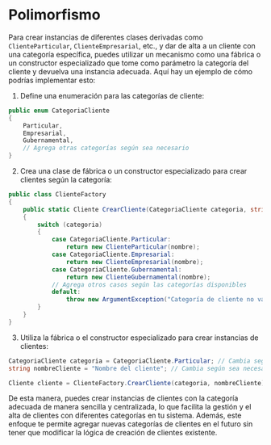# Polimorfismo

Para crear instancias de diferentes clases derivadas como `ClienteParticular`, `ClienteEmpresarial`, etc., y dar de alta a un cliente con una categoría específica, puedes utilizar un mecanismo como una fábrica o un constructor especializado que tome como parámetro la categoría del cliente y devuelva una instancia adecuada. Aquí hay un ejemplo de cómo podrías implementar esto:

1. Define una enumeración para las categorías de cliente:

```csharp
public enum CategoriaCliente
{
    Particular,
    Empresarial,
    Gubernamental,
    // Agrega otras categorías según sea necesario
}
```

2. Crea una clase de fábrica o un constructor especializado para crear clientes según la categoría:

```csharp
public class ClienteFactory
{
    public static Cliente CrearCliente(CategoriaCliente categoria, string nombre)
    {
        switch (categoria)
        {
            case CategoriaCliente.Particular:
                return new ClienteParticular(nombre);
            case CategoriaCliente.Empresarial:
                return new ClienteEmpresarial(nombre);
            case CategoriaCliente.Gubernamental:
                return new ClienteGubernamental(nombre);
            // Agrega otros casos según las categorías disponibles
            default:
                throw new ArgumentException("Categoría de cliente no válida");
        }
    }
}
```

3. Utiliza la fábrica o el constructor especializado para crear instancias de clientes:

```csharp
CategoriaCliente categoria = CategoriaCliente.Particular; // Cambia según sea necesario
string nombreCliente = "Nombre del cliente"; // Cambia según sea necesario

Cliente cliente = ClienteFactory.CrearCliente(categoria, nombreCliente);
```

De esta manera, puedes crear instancias de clientes con la categoría adecuada de manera sencilla y centralizada, lo que facilita la gestión y el alta de clientes con diferentes categorías en tu sistema. Además, este enfoque te permite agregar nuevas categorías de clientes en el futuro sin tener que modificar la lógica de creación de clientes existente.